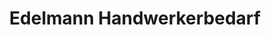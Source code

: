---
title: "Edelmann Handwerkerbedarf"
url: /bad-mergentheim/edelmann-handwerkerbedarf/
shop: Eisenwaren
---